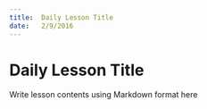 ```yaml
---
title:  Daily Lesson Title
date:   2/9/2016
---
```


# Daily Lesson Title

Write lesson contents using Markdown format here